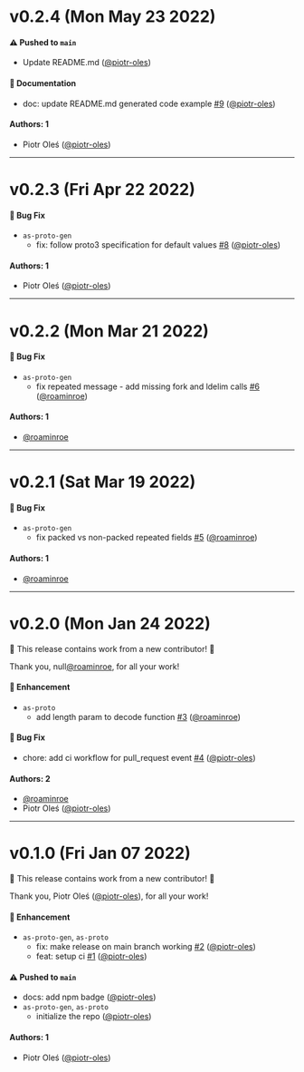 # v0.2.4 (Mon May 23 2022)

#### ⚠️ Pushed to `main`

- Update README.md ([@piotr-oles](https://github.com/piotr-oles))

#### 📝 Documentation

- doc: update README.md generated code example [#9](https://github.com/piotr-oles/as-proto/pull/9) ([@piotr-oles](https://github.com/piotr-oles))

#### Authors: 1

- Piotr Oleś ([@piotr-oles](https://github.com/piotr-oles))

---

# v0.2.3 (Fri Apr 22 2022)

#### 🐛 Bug Fix

- `as-proto-gen`
  - fix: follow proto3 specification for default values [#8](https://github.com/piotr-oles/as-proto/pull/8) ([@piotr-oles](https://github.com/piotr-oles))

#### Authors: 1

- Piotr Oleś ([@piotr-oles](https://github.com/piotr-oles))

---

# v0.2.2 (Mon Mar 21 2022)

#### 🐛 Bug Fix

- `as-proto-gen`
  - fix repeated message - add missing fork and ldelim calls [#6](https://github.com/piotr-oles/as-proto/pull/6) ([@roaminroe](https://github.com/roaminroe))

#### Authors: 1

- [@roaminroe](https://github.com/roaminroe)

---

# v0.2.1 (Sat Mar 19 2022)

#### 🐛 Bug Fix

- `as-proto-gen`
  - fix packed vs non-packed repeated fields [#5](https://github.com/piotr-oles/as-proto/pull/5) ([@roaminroe](https://github.com/roaminroe))

#### Authors: 1

- [@roaminroe](https://github.com/roaminroe)

---

# v0.2.0 (Mon Jan 24 2022)

:tada: This release contains work from a new contributor! :tada:

Thank you, null[@roaminroe](https://github.com/roaminroe), for all your work!

#### 🚀 Enhancement

- `as-proto`
  - add length param to decode function [#3](https://github.com/piotr-oles/as-proto/pull/3) ([@roaminroe](https://github.com/roaminroe))

#### 🐛 Bug Fix

- chore: add ci workflow for pull_request event [#4](https://github.com/piotr-oles/as-proto/pull/4) ([@piotr-oles](https://github.com/piotr-oles))

#### Authors: 2

- [@roaminroe](https://github.com/roaminroe)
- Piotr Oleś ([@piotr-oles](https://github.com/piotr-oles))

---

# v0.1.0 (Fri Jan 07 2022)

:tada: This release contains work from a new contributor! :tada:

Thank you, Piotr Oleś ([@piotr-oles](https://github.com/piotr-oles)), for all your work!

#### 🚀 Enhancement

- `as-proto-gen`, `as-proto`
  - fix: make release on main branch working [#2](https://github.com/piotr-oles/as-proto/pull/2) ([@piotr-oles](https://github.com/piotr-oles))
  - feat: setup ci [#1](https://github.com/piotr-oles/as-proto/pull/1) ([@piotr-oles](https://github.com/piotr-oles))

#### ⚠️ Pushed to `main`

- docs: add npm badge ([@piotr-oles](https://github.com/piotr-oles))
- `as-proto-gen`, `as-proto`
  - initialize the repo ([@piotr-oles](https://github.com/piotr-oles))

#### Authors: 1

- Piotr Oleś ([@piotr-oles](https://github.com/piotr-oles))
